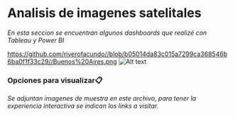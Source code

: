 # Analisis de imagenes satelitales

_En esta seccion se encuentran algunos dashboards que realizé con Tableau y Power BI_

https://github.com/riverofacundo//blob/b05014da83c015a7299ca368546b6ba0f1f33c29//Buenos%20Aires.png
![Alt text](https://raw.githubusercontent.com/riverofacundo/Traditional-machine-learning/Teledeteccion/main/Sat.png "Optional Title")


### Opciones para visualizar📋

_Se adjuntan imagenes de muestra en este archivo, para tener la experiencia interactiva se indican los links a visitar._
